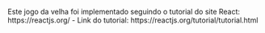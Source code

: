 <html lang="en-US">
  <head>
    <meta charset="UTF-8">
    <!-- Begin Jekyll SEO tag v2.7.1 -->
<title>eu</title>
<meta name="generator" content="Jekyll v3.9.0" />
<meta property="og:title" content="site" />
<meta property="og:locale" content="en_US" />
<link rel="canonical" href="https://eudocerrado.github.io/site/" />
<meta property="og:url" content="https://eudocerrado.github.io/site/" />
<meta property="og:site_name" content="site" />
<meta name="twitter:card" content="summary" />
<meta property="twitter:title" content="site" />
<script type="application/ld+json">
{"url":"https://eudocerrado.github.io/site/","@type":"WebSite","headline":"site","name":"site","@context":"https://schema.org"}</script>
<!-- End Jekyll SEO tag -->

   <meta name="viewport" content="width=device-width, initial-scale=1">
    <link href="https://cdn.jsdelivr.net/npm/bootstrap@5.0.0-beta2/dist/css/bootstrap.min.css" rel="stylesheet" integrity="sha384-BmbxuPwQa2lc/FVzBcNJ7UAyJxM6wuqIj61tLrc4wSX0szH/Ev+nYRRuWlolflfl" crossorigin="anonymous">
    <script src="https://cdn.jsdelivr.net/npm/bootstrap@5.0.0-beta2/dist/js/bootstrap.bundle.min.js" integrity="sha384-b5kHyXgcpbZJO/tY9Ul7kGkf1S0CWuKcCD38l8YkeH8z8QjE0GmW1gYU5S9FOnJ0" crossorigin="anonymous"></script>
   <link rel="stylesheet" type="text/css" href="style.css" />
   
  </head>
  
  <body>
  
  
<p> Este jogo da velha foi implementado seguindo o tutorial do site React: https://reactjs.org/
- Link do tutorial: https://reactjs.org/tutorial/tutorial.html
</p>
    
<div id="errors" style="
  background: #c00;
  color: #fff;
  display: none;
  margin: -20px -20px 20px;
  padding: 20px;
  white-space: pre-wrap;
"></div>
<div id="root"></div>
<script>
  window.addEventListener('mousedown', function(e) {
    document.body.classList.add('mouse-navigation');
    document.body.classList.remove('kbd-navigation');
  });
  window.addEventListener('keydown', function(e) {
    if (e.keyCode === 9) {
      document.body.classList.add('kbd-navigation');
      document.body.classList.remove('mouse-navigation');
    }
  });
  window.addEventListener('click', function(e) {
    if (e.target.tagName === 'A' && e.target.getAttribute('href') === '#') {
      e.preventDefault();
    }
  });
  window.onerror = function(message, source, line, col, error) {
    var text = error ? error.stack || error : message + ' (at ' + source + ':' + line + ':' + col + ')';
    errors.textContent += text + '\n';
    errors.style.display = '';
  };
  console.error = (function(old) {
    return function error() {
      errors.textContent += Array.prototype.slice.call(arguments).join(' ') + '\n';
      errors.style.display = '';
      old.apply(this, arguments);
    }
  })(console.error);
</script>
  
  
 </body>


<footer class="site-footer">
   
   
</footer>
    
</html>
    
 

